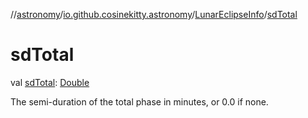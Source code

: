 //[astronomy](../../../index.md)/[io.github.cosinekitty.astronomy](../index.md)/[LunarEclipseInfo](index.md)/[sdTotal](sd-total.md)

# sdTotal

val [sdTotal](sd-total.md): [Double](https://kotlinlang.org/api/latest/jvm/stdlib/kotlin-stdlib/kotlin/-double/index.html)

The semi-duration of the total phase in minutes, or 0.0 if none.

